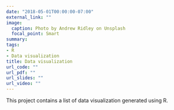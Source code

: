 ```yaml
---
date: "2018-05-01T00:00:00-07:00"
external_link: ""
image:
  caption: Photo by Andrew Ridley on Unsplash
  focal_point: Smart
summary: 
tags:
- R
- Data visualization
title: Data visualization
url_code: ""
url_pdf: ""
url_slides: ""
url_video: ""
---
```


This project contains a list of data visualization generated using R. 